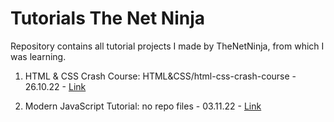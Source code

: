 # Tutorials The Net Ninja

Repository contains all tutorial projects I made by TheNetNinja, from which I was learning.

1. HTML & CSS Crash Course: HTML&CSS/html-css-crash-course - 26.10.22 - [Link](https://www.youtube.com/playlist?list=PL4cUxeGkcC9ivBf_eKCPIAYXWzLlPAm6G)

2. Modern JavaScript Tutorial: no repo files - 03.11.22 - [Link](https://www.youtube.com/playlist?list=PL4cUxeGkcC9haFPT7J25Q9GRB_ZkFrQAc)
